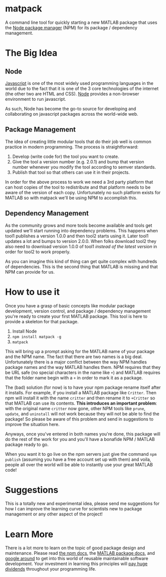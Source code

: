 # matpack

A command line tool for quickly starting a new MATLAB package that uses the [Node package manager](https://www.npmjs.com/) (NPM) for its package / dependency management.

# The Big Idea

## Node

[Javascript](https://en.wikipedia.org/wiki/JavaScript) is one of the most widely used programming languages in the world due to the fact that it is one of the 3 core technologies of the internet (the other two are HTML and CSS). [Node](https://en.wikipedia.org/wiki/Node.js) provides a non-browser environment to run javascript.

As such, Node has become the go-to source for developing and collaborating on javascript packages across the world-wide web.

## Package Management

The idea of creating little modular tools that do their job well is common practice in modern programming. The process is straightforward:

1. Develop (write code for) the tool you want to create.
2. Give the tool a version number (e.g. 2.0.1) and bump that version number whenever you modify the tool according to semver standards.
3. Publish that tool so that others can use it in their projects.

In order for the above process to work we need a 3rd party platform that can host copies of the tool to redistribute and that platform needs to be aware of the version of each copy. Unfortunately no such platform exists for MATLAB so with matpack we'll be using NPM to accomplish this.

## Dependency Management

As the community grows and more tools become available and tools get updated we'll start running into dependency problems. This happens when tool1 publishes a version 1.0.0 and then tool2 starts using it. Later tool1 updates a lot and bumps to version 2.0.0. When folks download tool2 they also need to download version 1.0.0 of tool1 *instead of the latest version* in order for tool2 to work properly.

As you can imagine this kind of thing can get quite complex with hundreds of dependencies. This is the second thing that MATLAB is missing and that NPM can provide for us.

# How to use it

Once you have a grasp of basic concepts like modular package development, version control, and package / dependency management you're ready to create your first MATLAB package. This tool is here to provide a skeleton for that package.

1. Install Node
2. `npm install matpack -g`
3. `matpack`

This will bring up a prompt asking for the MATLAB name of your package and the NPM name. The fact that there are two names is a big deal. Unfortunately there is a major conflict between the way NPM handles package names and the way MATLAB handles them. NPM requires that they be URL safe (no special characters in the name like `+`) and MATLAB requires that the folder name begin with a `+` in order to mark it as a package.

The (bad) solution (for now) is to have your npm package rename itself after it installs. For example, if you install a MATLAB package like `Critter`. Then npm will install it with the name `critter` and then rename it to `+Critter` so that MATLAB can use its contents. **This introduces an important problem**: with the original name `critter` now gone, other NPM tools like `prune`, `update`, and `uninstall` will not work because they will not be able to find the package! So please be aware of this problem and send in suggestions to improve the situation here.

Anyways, once you've entered in both names you're done, this package will do the rest of the work for you and you'll have a bonafide NPM / MATLAB package ready to go.

When you want it to go live on the npm servers just give the command `npm publish` (assuming you have a free account set up with them) and voila, people all over the world will be able to instantly use your great MATLAB code!

# Suggestions

This is a totally new and experimental idea, please send me suggestions for how I can improve the learning curve for scientists new to package management or any other aspect of the project!


# Learn More

There is a lot more to learn on the topic of good package design and maintenance. Please read [the npm docs](https://docs.npmjs.com/), the [MATLAB package docs](http://www.mathworks.com/help/matlab/matlab_oop/scoping-classes-with-packages.html), and [google around](https://www.google.com/search?q=reusable%20maintainable%20software%20development) to get into this world of reusable maintainable software development. Your investment in learning this principles will [pay huge dividends](https://en.wikipedia.org/wiki/Technical_debt) throughout your programming life.
